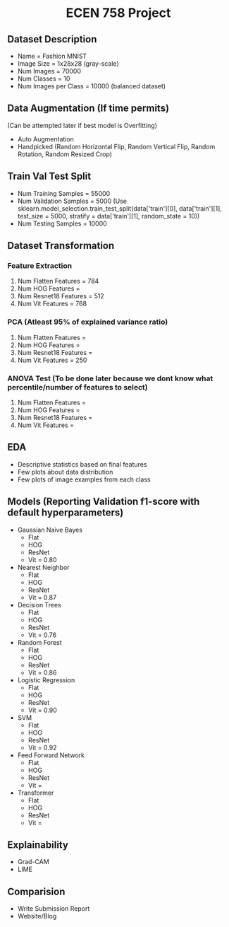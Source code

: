 <h1 style="text-align:center;">ECEN 758 Project</h1>

## Dataset Description
- Name = Fashion MNIST
- Image Size = 1x28x28 (gray-scale)
- Num Images = 70000
- Num Classes = 10
- Num Images per Class = 10000 (balanced dataset)

## Data Augmentation (If time permits)
(Can be attempted later if best model is Overfitting)
- Auto Augmentation
- Handpicked (Random Horizontal Flip, Random Vertical Flip, Random Rotation, Random Resized Crop)

## Train Val Test Split
- Num Training Samples = 55000
- Num Validation Samples = 5000 (Use sklearn.model_selection.train_test_split(data['train'][0], data['train'][1], test_size = 5000, stratify = data['train'][1], random_state = 10))
- Num Testing Samples = 10000

## Dataset Transformation
### Feature Extraction
1. Num Flatten Features = 784
1. Num HOG Features =
1. Num Resnet18 Features = 512
1. Num Vit Features = 768
### PCA (Atleast 95% of explained variance ratio)
1. Num Flatten Features = 
1. Num HOG Features = 
1. Num Resnet18 Features = 
1. Num Vit Features = 250
### ANOVA Test (To be done later because we dont know what percentile/number of features to select)
1. Num Flatten Features = 
1. Num HOG Features = 
1. Num Resnet18 Features = 
1. Num Vit Features =

## EDA
- Descriptive statistics based on final features
- Few plots about data distribution
- Few plots of image examples from each class

## Models (Reporting Validation f1-score with default hyperparameters)
- Gaussian Naive Bayes
    - Flat
    - HOG
    - ResNet
    - Vit = 0.80
- Nearest Neighbor
    - Flat
    - HOG
    - ResNet
    - Vit = 0.87
- Decision Trees
    - Flat
    - HOG
    - ResNet
    - Vit = 0.76
- Random Forest
    - Flat
    - HOG
    - ResNet
    - Vit = 0.86
- Logistic Regression
    - Flat
    - HOG
    - ResNet
    - Vit = 0.90
- SVM
    - Flat
    - HOG
    - ResNet
    - Vit = 0.92
- Feed Forward Network
    - Flat
    - HOG
    - ResNet
    - Vit = 
- Transformer
    - Flat
    - HOG
    - ResNet
    - Vit = 

## Explainability
- Grad-CAM
- LIME

## Comparision
- Write Submission Report
- Website/Blog
